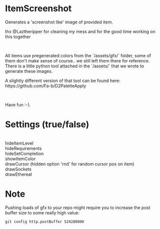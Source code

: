 # ItemScreenshot
Generates a 'screenshot like' image of provided item.<br>

<p>thx @Laztheripper for cleaning my mess and for the good time working on this together</p>
<br>
<p>All items use pregenerated colors from the `/assets/gfx/` folder, some of them don't make sense of course.. we still left them there for reference. There is a little python tool attached in the `/assets/` that we wrote to generate these images.</p>
<p>A slightly different version of that tool can be found here: https://github.com/Fa-b/D2PaletteApply</p>
<br>
<p>Have fun :-).</p>

# Settings (true/false)

<br>
hideItemLevel<br>
hideRequirements<br>
hideSetCompletion<br>
showItemColor<br>
drawCursor (hidden option 'rnd' for random cursor pos on item)<br>
drawSockets<br>
drawEthereal<br>

# Note
Pushing loads of gfx to your repo might require you to increase the post buffer size to some really high value:<br>
```
git config http.postBuffer 524288000
```
